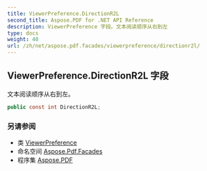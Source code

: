 ```yaml
---
title: ViewerPreference.DirectionR2L
second_title: Aspose.PDF for .NET API Reference
description: ViewerPreference 字段。文本阅读顺序从右到左
type: docs
weight: 40
url: /zh/net/aspose.pdf.facades/viewerpreference/directionr2l/
---
```

## ViewerPreference.DirectionR2L 字段

文本阅读顺序从右到左。

```csharp
public const int DirectionR2L;
```

### 另请参阅

* 类 [ViewerPreference](../)
* 命名空间 [Aspose.Pdf.Facades](../../../aspose.pdf.facades/)
* 程序集 [Aspose.PDF](../../../)